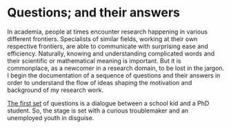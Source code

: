 # Questions; and their answers

In academia,
people at times encounter research happening
in various different frontiers.
Specialists of similar fields,
working at their own respective frontiers,
are able to communicate
with surprising ease and efficiency.
Naturally,
knowing and understanding complicated words
and their scientific or mathematical meaning
is important.
But it is commonplace,
as a newcomer in a research domain,
to be lost in the jargon.
I begin the documentation
of a sequence of questions and their answers
in order to understand the flow of ideas
shaping the motivation and background
of my research work.

[The first set](q1.html) of questions is a dialogue
between a school kid and a PhD student.
So, the stage is set
with a curious troublemaker
and an unemployed youth in disguise.
